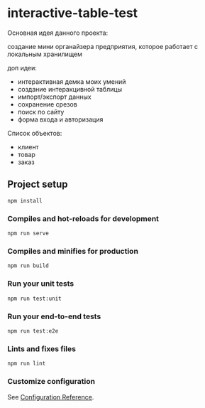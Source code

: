 # interactive-table-test

Основная идея данного проекта:

создание мини органайзера предприятия, которое
работает с локальным хранилищем

доп идеи:
- интерактивная демка моих умений
- создание интеракцивной таблицы
- импорт/экспорт данных
- сохранение срезов
- поиск по сайту
- форма входа и авторизация

Список объектов:
- клиент
- товар
- заказ

## Project setup
```
npm install
```

### Compiles and hot-reloads for development
```
npm run serve
```

### Compiles and minifies for production
```
npm run build
```

### Run your unit tests
```
npm run test:unit
```

### Run your end-to-end tests
```
npm run test:e2e
```

### Lints and fixes files
```
npm run lint
```

### Customize configuration
See [Configuration Reference](https://cli.vuejs.org/config/).
